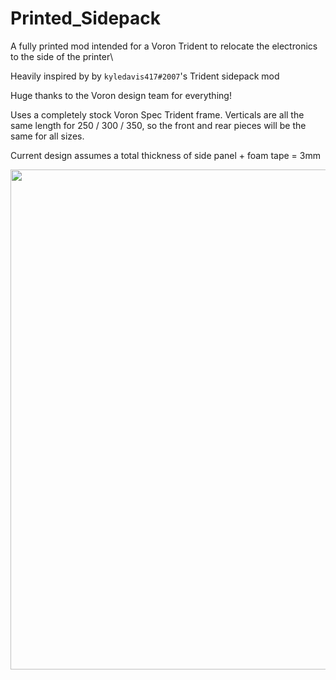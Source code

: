# Printed_Sidepack
A fully printed mod intended for a Voron Trident to relocate the electronics to the side of the printer\

Heavily inspired by by `kyledavis417#2007`'s Trident sidepack mod

Huge thanks to the Voron design team for everything!

Uses a completely stock Voron Spec Trident frame. Verticals are all the same length for 250 / 300 / 350, so the front and rear pieces will be the same for all sizes. 

Current design assumes a total thickness of side panel + foam tape = 3mm

<p align="center">
  <img src="../images/overview.png" width="800">
</p>

